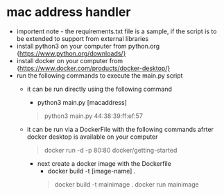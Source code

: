 # mac address handler 
- importent note - the requirements.txt file is a sample, if the script is to be extended to support from external libraries
- install python3 on your computer from python.org {https://www.python.org/downloads/}
- install docker on your computer from {https://www.docker.com/products/docker-desktop/}
- run the following commands to execute the main.py script
    - it can be run directly using the following command
        - python3 main.py [macaddress]
        > python3 main.py 44:38:39:ff:ef:57
        
    - it can be run via a DockerFile with the following commands afrter docker desktop is available on your computer 
        > docker run -d -p 80:80 docker/getting-started
        - next create a docker image with the Dockerfile
            - docker build -t [image-name] .
            > docker build -t mainimage .
            > docker run mainimage
